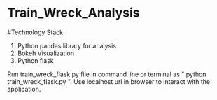 # Train_Wreck_Analysis

#Technology Stack
1. Python pandas library for analysis
2. Bokeh Visualization
3. Python flask

Run train_wreck_flask.py file in command line or terminal as " python train_wreck_flask.py ".
Use localhost url in browser to interact with the application.

